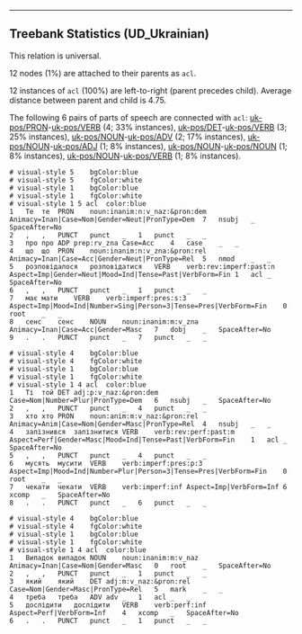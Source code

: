

--------------------------------------------------------------------------------

## Treebank Statistics (UD_Ukrainian)

This relation is universal.

12 nodes (1%) are attached to their parents as `acl`.

12 instances of `acl` (100%) are left-to-right (parent precedes child).
Average distance between parent and child is 4.75.

The following 6 pairs of parts of speech are connected with `acl`: [uk-pos/PRON]()-[uk-pos/VERB]() (4; 33% instances), [uk-pos/DET]()-[uk-pos/VERB]() (3; 25% instances), [uk-pos/NOUN]()-[uk-pos/ADV]() (2; 17% instances), [uk-pos/NOUN]()-[uk-pos/ADJ]() (1; 8% instances), [uk-pos/NOUN]()-[uk-pos/NOUN]() (1; 8% instances), [uk-pos/NOUN]()-[uk-pos/VERB]() (1; 8% instances).


~~~ conllu
# visual-style 5	bgColor:blue
# visual-style 5	fgColor:white
# visual-style 1	bgColor:blue
# visual-style 1	fgColor:white
# visual-style 1 5 acl	color:blue
1	Те	те	PRON	noun:inanim:n:v_naz:&pron:dem	Animacy=Inan|Case=Nom|Gender=Neut|PronType=Dem	7	nsubj	_	SpaceAfter=No
2	,	,	PUNCT	punct	_	1	punct	_	_
3	про	про	ADP	prep:rv_zna	Case=Acc	4	case	_	_
4	що	що	PRON	noun:inanim:n:v_zna:&pron:rel	Animacy=Inan|Case=Acc|Gender=Neut|PronType=Rel	5	nmod	_	_
5	розповідалося	розповідатися	VERB	verb:rev:imperf:past:n	Aspect=Imp|Gender=Neut|Mood=Ind|Tense=Past|VerbForm=Fin	1	acl	_	SpaceAfter=No
6	,	,	PUNCT	punct	_	1	punct	_	_
7	має	мати	VERB	verb:imperf:pres:s:3	Aspect=Imp|Mood=Ind|Number=Sing|Person=3|Tense=Pres|VerbForm=Fin	0	root	_	_
8	сенс	сенс	NOUN	noun:inanim:m:v_zna	Animacy=Inan|Case=Acc|Gender=Masc	7	dobj	_	SpaceAfter=No
9	.	.	PUNCT	punct	_	7	punct	_	_

~~~


~~~ conllu
# visual-style 4	bgColor:blue
# visual-style 4	fgColor:white
# visual-style 1	bgColor:blue
# visual-style 1	fgColor:white
# visual-style 1 4 acl	color:blue
1	Ті	той	DET	adj:p:v_naz:&pron:dem	Case=Nom|Number=Plur|PronType=Dem	6	nsubj	_	SpaceAfter=No
2	,	,	PUNCT	punct	_	4	punct	_	_
3	хто	хто	PRON	noun:anim:m:v_naz:&pron:rel	Animacy=Anim|Case=Nom|Gender=Masc|PronType=Rel	4	nsubj	_	_
4	запізнився	запізнитися	VERB	verb:rev:perf:past:m	Aspect=Perf|Gender=Masc|Mood=Ind|Tense=Past|VerbForm=Fin	1	acl	_	SpaceAfter=No
5	,	,	PUNCT	punct	_	4	punct	_	_
6	мусять	мусити	VERB	verb:imperf:pres:p:3	Aspect=Imp|Mood=Ind|Number=Plur|Person=3|Tense=Pres|VerbForm=Fin	0	root	_	_
7	чекати	чекати	VERB	verb:imperf:inf	Aspect=Imp|VerbForm=Inf	6	xcomp	_	SpaceAfter=No
8	.	.	PUNCT	punct	_	6	punct	_	_

~~~


~~~ conllu
# visual-style 4	bgColor:blue
# visual-style 4	fgColor:white
# visual-style 1	bgColor:blue
# visual-style 1	fgColor:white
# visual-style 1 4 acl	color:blue
1	Випадок	випадок	NOUN	noun:inanim:m:v_naz	Animacy=Inan|Case=Nom|Gender=Masc	0	root	_	SpaceAfter=No
2	,	,	PUNCT	punct	_	1	punct	_	_
3	який	який	DET	adj:m:v_naz:&pron:rel	Case=Nom|Gender=Masc|PronType=Rel	5	mark	_	_
4	треба	треба	ADV	adv	_	1	acl	_	_
5	дослідити	дослідити	VERB	verb:perf:inf	Aspect=Perf|VerbForm=Inf	4	xcomp	_	SpaceAfter=No
6	.	.	PUNCT	punct	_	1	punct	_	_

~~~



